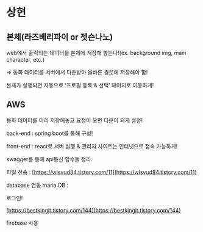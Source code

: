 # 상현

## 본체(라즈베리파이 or 젯슨나노)

web에서 출력되는 데이터를 본체에 저장해 놓는다!(ex. background img, main character, etc.)

  ⇒ 동화 데이터를 서버에서 다운받아 올바른 경로에 저장해야 함!

본체가 실행되면 자동으로 ‘프로필 등록 & 선택’ 페이지로 이동하게!

## AWS

동화 데이터를 미리 저장해놓고 요청이 오면 다운이 되게 설정!

back-end : spring boot를 통해 구성!

front-end : react로 서버 실행 & 관리자 사이트는 인터넷으로 접속 가능하게!

swagger를 통해 api통신 함수들 정리.

파일 전송 : [https://wlsvud84.tistory.com/11](https://wlsvud84.tistory.com/11)

database 연동 maria DB : 

[](https://colinch4.github.io/2021-06-07/data/)

로그인!

[https://bestkingit.tistory.com/144](https://bestkingit.tistory.com/144)

firebase 사용